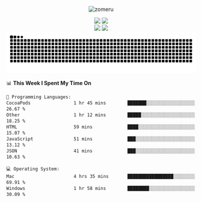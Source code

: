 <p align="center"> <img src="https://komarev.com/ghpvc/?username=zomeru&label=Profile%20views&color=0e75b6&style=flat" alt="zomeru" /> </p>

<div align="center">
   <img width="400" src="https://github-readme-stats.vercel.app/api?username=zomeru&count_private=true&include_all_commits=true&show_icons=true&hide_border=true&title_color=58A6FF&icon_color=1F6FEB&text_color=C3D1D9&bg_color=0D1117" />
   <img width="400" src="https://github-readme-streak-stats.herokuapp.com/?user=zomeru&hide_border=true&show_icons=true&currStreakNum=58A6FF&sideNums=58A6FF&border=1F6FEB&currStreakLabel=C3D1D9&background=0D1117&sideLabels=C3D1D9&dates=58A6FF" />
</div>
<div align="center">  
  <img width="350" src="https://github-readme-stats.vercel.app/api/top-langs/?username=zomeru&layout=compact&langs_count=8&theme=onedark&hide_border=true&hide=html,css,scss,pug,json,jsx,other,java&title_color=58A6FF&icon_color=1F6FEB&text_color=C3D1D9&bg_color=0D1117" />
   <img width="450" src="https://github-readme-stats.vercel.app/api/wakatime?username=zomeru&layout=compact&langs_count=10&theme=onedark&hide_border=true&hide=html,css,scss,pug,json,jsx,other,groovy,java&title_color=58A6FF&icon_color=1F6FEB&text_color=C3D1D9&bg_color=0D1117" />
 </div>

<div align="center">
  <img alt="snake eating my contribution" src="https://github.com/zomeru/zomeru/blob/output/github-contribution-grid-snake-dark.svg">
</div>

<!-- c%23 -->

<!--START_SECTION:waka-->
📊 **This Week I Spent My Time On** 

```text
💬 Programming Languages: 
CocoaPods                1 hr 45 mins        ███████░░░░░░░░░░░░░░░░░░   26.67 % 
Other                    1 hr 12 mins        █████░░░░░░░░░░░░░░░░░░░░   18.25 % 
HTML                     59 mins             ████░░░░░░░░░░░░░░░░░░░░░   15.07 % 
JavaScript               51 mins             ███░░░░░░░░░░░░░░░░░░░░░░   13.12 % 
JSON                     41 mins             ███░░░░░░░░░░░░░░░░░░░░░░   10.63 % 

💻 Operating System: 
Mac                      4 hrs 35 mins       █████████████████░░░░░░░░   69.91 % 
Windows                  1 hr 58 mins        ████████░░░░░░░░░░░░░░░░░   30.09 % 
```


<!--END_SECTION:waka-->
